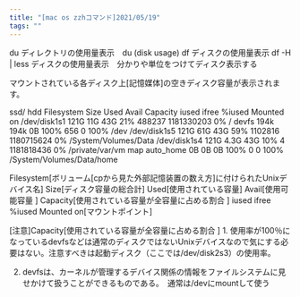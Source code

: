 ```yaml
---
title: "[mac os zzhコマンド]2021/05/19"
tags: ""
---
```


du  ディレクトリの使用量表示　du (disk usage)
df ディスクの使用量表示
df -H | less
  ディスクの使用量表示　分かりや単位をつけてディスク表示する

マウントされている各ディスク上[記憶媒体]の空きディスク容量が表示されます。

ssd/ hdd
Filesystem      Size   Used  Avail Capacity iused      ifree %iused  Mounted on
/dev/disk1s1    121G    11G    43G    21%  488237 1181330203    0%   /
devfs           194k   194k     0B   100%     656          0  100%   /dev
/dev/disk1s5    121G    61G    43G    59% 1102816 1180715624    0%   /System/Volumes/Data
/dev/disk1s4    121G   4.3G    43G    10%       4 1181818436    0%   /private/var/vm
map auto_home     0B     0B     0B   100%       0          0  100%   /System/Volumes/Data/home

Filesystem\[ボリューム[cpから見た外部記憶装置の数え方]に付けられたUnixデバイス名]      Size[ディスク容量の総合計]   Used[使用されている容量]  Avail[使用可能容量 ] Capacity[使用されている容量が全容量に占める割合 ] iused      ifree %iused  Mounted on[マウントポイント]

[注意]Capacity[使用されている容量が全容量に占める割合 ]
1\. 使用率が100％になっているdevfsなどは通常のディスクではないUnixデバイスなので気にする必要はない。注意すべきは起動ディスク（ここでは/dev/disk2s3）の使用率。

2.  devfsは、カーネルが管理するデバイス関係の情報をファイルシステムに見せかけて扱うことができるものである。　通常は/devにmountして使う

